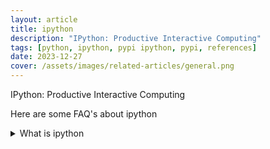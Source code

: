 ```yaml
---
layout: article
title: ipython
description: "IPython: Productive Interactive Computing"
tags: [python, ipython, pypi ipython, pypi, references]
date: 2023-12-27
cover: /assets/images/related-articles/general.png
---
```


IPython: Productive Interactive Computing

Here are some FAQ's about ipython
<details>
<summary>What is ipython</summary>
IPython: Productive Interactive Computing
</details>
